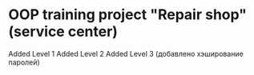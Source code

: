 # OOP training project "Repair shop" (service center)

Added Level 1
Added Level 2
Added Level 3 (добавлено хэширование паролей)